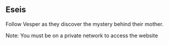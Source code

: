 ## Eseis
Follow Vesper as they discover the mystery behind their mother.

Note: You must be on a private network to access the website
